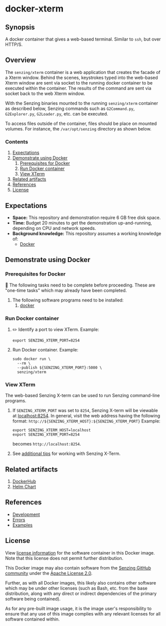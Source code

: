 # docker-xterm

## Synopsis

A docker container that gives a web-based terminal.
Similar to `ssh`, but over HTTP/S.

## Overview

The `senzing/xterm` container is a web application that creates the facade of a Xterm window.
Behind the scenes, keystrokes typed into the web-based Xterm window are sent via socket to the running docker container
to be executed within the container.  The results of the command are sent via socket back to the web Xterm window.

With the Senzing binaries mounted to the running `senzing/xterm` container as described below,
Senzing commands such as `G2Command.py`, `G2Explorer.py`, `G2Loader.py`, etc.
can be executed.

To access files outside of the container, files should be place on mounted volumes.
For instance, the `/var/opt/senzing` directory as shown below.

### Contents

1. [Expectations](#expectations)
1. [Demonstrate using Docker](#demonstrate-using-docker)
    1. [Prerequisites for Docker](#prerequisites-for-docker)
    1. [Run Docker container](#run-docker-container)
    1. [View XTerm](#view-xterm)
1. [Related artifacts](#related-artifacts)
1. [References](#references)
1. [License](#license)

## Expectations

- **Space:** This repository and demonstration require 6 GB free disk space.
- **Time:** Budget 20 minutes to get the demonstration up-and-running, depending on CPU and network speeds.
- **Background knowledge:** This repository assumes a working knowledge of:
  - [Docker](https://github.com/Senzing/knowledge-base/blob/main/WHATIS/docker.md)

## Demonstrate using Docker

### Prerequisites for Docker

:thinking: The following tasks need to be complete before proceeding.
These are "one-time tasks" which may already have been completed.

1. The following software programs need to be installed:
    1. [docker](https://github.com/Senzing/knowledge-base/blob/main/HOWTO/install-docker.md)

### Run Docker container

1. :pencil2: Identify a port to view XTerm.
   Example:

    ```console
    export SENZING_XTERM_PORT=8254
    ```

1. Run Docker container.
   Example:

    ```console
    sudo docker run \
      --rm \
      --publish ${SENZING_XTERM_PORT}:5000 \
      senzing/xterm
    ```

### View XTerm

The web-based Senzing X-term can be used to run Senzing command-line programs.

1. If `SENZING_XTERM_PORT` was set to `8254`,
   Senzing X-term will be viewable at
   [localhost:8254](http://localhost:8254).
   In general, visit the web address having the following format:
   `http://${SENZING_XTERM_HOST}:${SENZING_XTERM_PORT}`
   Example:

    ```console
    export SENZING_XTERM_HOST=localhost
    export SENZING_XTERM_PORT=8254
    ```

   becomes `http://localhost:8254`.

1. See
   [additional tips](https://github.com/Senzing/knowledge-base/blob/main/lists/docker-compose-demo-tips.md#senzing-x-term)
   for working with Senzing X-Term.

## Related artifacts

1. [DockerHub](https://hub.docker.com/r/senzing/xterm)
1. [Helm Chart](https://github.com/Senzing/charts/tree/main/charts/xterm)

## References

- [Development](docs/development.md)
- [Errors](docs/errors.md)
- [Examples](docs/examples.md)

## License

View
[license information](https://senzing.com/end-user-license-agreement/)
for the software container in this Docker image.
Note that this license does not permit further distribution.

This Docker image may also contain software from the
[Senzing GitHub community](https://github.com/Senzing/)
under the
[Apache License 2.0](https://www.apache.org/licenses/LICENSE-2.0).

Further, as with all Docker images,
this likely also contains other software which may be under other licenses
(such as Bash, etc. from the base distribution,
along with any direct or indirect dependencies of the primary software being contained).

As for any pre-built image usage,
it is the image user's responsibility to ensure that any use of this image complies
with any relevant licenses for all software contained within.
